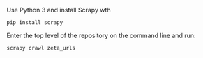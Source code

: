 
Use Python 3 and install Scrapy wth

    pip install scrapy
	
Enter the top level of the repository on the command line and run:

	scrapy crawl zeta_urls
